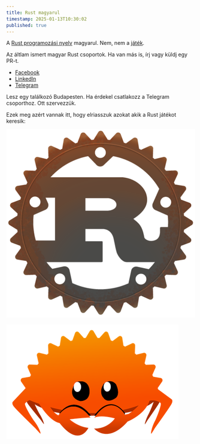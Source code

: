 ```yaml
---
title: Rust magyarul
timestamp: 2025-01-13T10:30:02
published: true
---
```


A [Rust programozási nyelv](https://www.rust-lang.org/) magyarul. Nem, nem a [játék](https://rust.facepunch.com/).

Az áltlam ismert magyar Rust csoportok. Ha van más is, írj vagy küldj egy PR-t.

* [Facebook](https://www.facebook.com/groups/rusthungary)
* [LinkedIn](https://www.linkedin.com/groups/9588003/)
* [Telegram](https://t.me/RustMagyarul)

Lesz egy találkozó Budapesten. Ha érdekel csatlakozz a Telegram csoporthoz. Ott szervezzük.


Ezek meg azért vannak itt, hogy elriasszuk azokat akik a Rust játékot keresik:


![](images/rust-logo-512x512.png)

![](images/rustacean-ferris-orig-noshadow.png)


